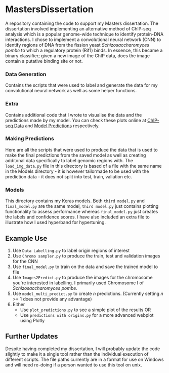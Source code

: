 # MastersDissertation
 A repository containing the code to support my Masters dissertation. The dissertation involved implementing an alternative method of ChIP-seq analysis which is a popular genome-wide technique to identify protein-DNA interactions. I chose to implement a convolutional neural network (CNN) to identify regions of DNA from the fission yeast <i>Schizosaccharomyces pombe</i> to which a regulatory protein (Rif1) binds. In essence, this became a binary classifier; given a new image of the ChIP data, does the image contain a putative binding site or not.
 
### Data Generation
Contains the scripts that were used to label and generate the data for my convolutional neural network as well as some helper functions. 

### Extra
Contains additional code that I wrote to visualise the data and the predictions made by my model. You can check these plots online at [ChIP-seq Data](http://lukejones.co.uk/chip_plot.html) and [Model Predictions](http://lukejones.co.uk/chip_predictions.html) respectively.

### Making Predictions
Here are all the scripts that were used to produce the data that is used to make the final predictions from the saved model as well as creating additonal data specifically to label genomic regions with. The ```load_img_data.py``` file in this directory is based of a file with the same name in the Models directory - it is however tailormade to be used with the prediction data - it does not split into test, train, valiation etc.

### Models
This directory contains my Keras models. Both ```third model.py``` and ```final_model.py``` are the same model, ```third model.py``` just contains plotting functionality to assess performance whereas ```final_model.py``` just creates the labels and confidence scores. I have also included an extra file to illustrate how I used hyperband for hypertuning. 

 
## Example Use
 1. Use ```Data Labelling.py``` to label origin regions of interest
 2. Use ```Chromo sampler.py``` to produce the train, test and validation images for the CNN
 3. Use ```final_model.py``` to train on the data and save the trained model to file
 4. Use ```Images2Predict.py``` to produce the images for the chromosome you're interested in labelling. I primarily used Chromosome I of <i>
Schizosaccharomyces pombe</i>.
 5. Use ```model_multi_predict.py``` to create <i>n</i> predictions. (Currently setting <i>n</i> >= 1 does not provide any advantage)
 6. Either
    - Use ```plot_predictions.py``` to see a simple plot of the results 
   OR
    - Use ```predictions with origins.py``` for a more advanced webplot using Plotly
 

## Further Updates
Despite having completed my dissertation, I will probably update the code slightly to make it a single tool rather than the individual execution of different scripts. The file paths currently are in a format for use on Windows and will need re-doing if a person wanted to use this tool on unix.
